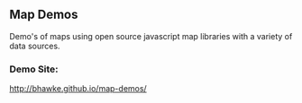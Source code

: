 ## Map Demos
Demo's of maps using open source javascript map libraries with a variety of data sources.

### Demo Site:
http://bhawke.github.io/map-demos/

